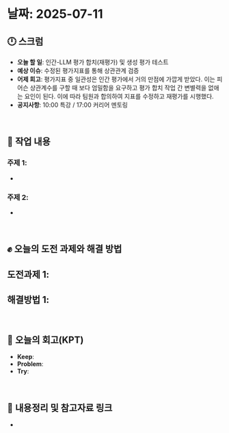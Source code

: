 # 날짜: 2025-07-11

## 🕛 스크럼
- **오늘 할 일**: 인간-LLM 평가 합치(재평가) 및 생성 평가 테스트
- **예상 이슈**: 수정된 평가지표를 통해 상관관계 검증
- **어제 회고**: 평가지표 중 일관성은 인간 평가에서 거의 만점에 가깝게 받았다. 이는 피어슨 상관계수를 구할 때 보다 엄밀함을 요구하고 평가 합치 작업 간 변별력을 없애는 요인이 된다. 이에 따라 팀원과 합의하여 지표를 수정하고 재평가를 시행했다.
- **공지사항**: 10:00 특강 / 17:00 커리어 멘토링

<br>

## 💼 작업 내용
### 주제 1: 
- 

### 주제 2: 
-

<br>

## ✊ 오늘의 도전 과제와 해결 방법
**도전과제 1**: 
- 

**해결방법 1**: 
- 

<br>

## 🤔 오늘의 회고(KPT)
- **Keep**: 
- **Problem**: 
- **Try**: 

<br>

## 🔗 내용정리 및 참고자료 링크
- 
